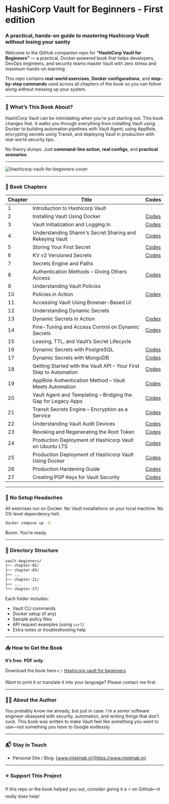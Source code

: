 # HashiCorp Vault for Beginners - First edition
###  A practical, hands-on guide to mastering Hashicorp Vault without losing your sanity 

Welcome to the GitHub companion repo for **“HashiCorp Vault for Beginners”** — a practical, Docker-powered book that helps developers, DevOps engineers, and security teams master Vault with zero stress and maximum hands-on learning.

This repo contains **real-world exercises**, **Docker configurations**, and **step-by-step commands** used across all chapters of the book so you can follow along without messing up your system.

---

### 🧠 What’s This Book About?

HashiCorp Vault can be intimidating when you're just starting out. This book changes that. It walks you through everything from installing Vault using Docker to building automation pipelines with Vault Agent, using AppRole, encrypting secrets using Transit, and deploying Vault in production with real-world security tips.

No theory dumps. Just **command-line action**, **real configs**, and **practical scenarios**.


---

![Hashicorp-vault-for-beginners-cover](https://www.intekhab.in/images/Hashicorp-vault-for-beginners-cover.jpg)

---

### 📂 Book Chapters

| Chapter | Title                                                              | Codes |
| ------- | ------------------------------------------------------------------ | ----- |
| 1       | Introduction to Hashicorp Vault                                    |  |
| 2       | Installing Vault Using Docker                                      | [Codes](https://github.com/intekhabrizvi/vault-beginner/tree/master/chapter-02) |
| 3       | Vault Initialization and Logging In                                | [Codes](https://github.com/intekhabrizvi/vault-beginner/tree/master/chapter-03) |
| 4       | Understanding Shamir’s Secret Sharing and Rekeying Vault           | [Codes](https://github.com/intekhabrizvi/vault-beginner/tree/master/chapter-04) |
| 5       | Storing Your First Secret                                          | [Codes](https://github.com/intekhabrizvi/vault-beginner/tree/master/chapter-05) |
| 6       | KV v2 Versioned Secrets                                            | [Codes](https://github.com/intekhabrizvi/vault-beginner/tree/master/chapter-06) |
| 7       | Secrets Engine and Paths                                           | |
| 8       | Authentication Methods – Giving Others Access                      | [Codes](https://github.com/intekhabrizvi/vault-beginner/tree/master/chapter-08) |
| 9       | Understanding Vault Policies                                       |  |
| 10      | Policies in Action                                                 | [Codes](https://github.com/intekhabrizvi/vault-beginner/tree/master/chapter-10) |
| 11      | Accessing Vault Using Browser-Based UI                             |  |
| 12      | Understanding Dynamic Secrets                                      |  |
| 13      | Dynamic Secrets in Action                                          | [Codes](https://github.com/intekhabrizvi/vault-beginner/tree/master/chapter-13) |
| 14      | Fine-Tuning and Access Control on Dynamic Secrets                  | [Codes](https://github.com/intekhabrizvi/vault-beginner/tree/master/chapter-14) |
| 15      | Leasing, TTL, and Vault’s Secret Lifecycle                         |  |
| 16      | Dynamic Secrets with PostgreSQL                                    | [Codes](https://github.com/intekhabrizvi/vault-beginner/tree/master/chapter-16) |
| 17      | Dynamic Secrets with MongoDB                                       | [Codes](https://github.com/intekhabrizvi/vault-beginner/tree/master/chapter-17) |
| 18      | Getting Started with the Vault API – Your First Step to Automation | [Codes](https://github.com/intekhabrizvi/vault-beginner/tree/master/chapter-18) |
| 19      | AppRole Authentication Method – Vault Meets Automation             | [Codes](https://github.com/intekhabrizvi/vault-beginner/tree/master/chapter-19) |
| 20      | Vault Agent and Templating – Bridging the Gap for Legacy Apps      | [Codes](https://github.com/intekhabrizvi/vault-beginner/tree/master/chapter-20) |
| 21      | Transit Secrets Engine – Encryption as a Service                   | [Codes](https://github.com/intekhabrizvi/vault-beginner/tree/master/chapter-21) |
| 22      | Understanding Vault Audit Devices                                  | [Codes](https://github.com/intekhabrizvi/vault-beginner/tree/master/chapter-22) |
| 23      | Revoking and Regenerating the Root Token                           | [Codes](https://github.com/intekhabrizvi/vault-beginner/tree/master/chapter-23) |
| 24      | Production Deployment of Hashicorp Vault on Ubuntu LTS             | [Codes](https://github.com/intekhabrizvi/vault-beginner/tree/master/chapter-24) |
| 25      | Production Deployment of Hashicorp Vault Using Docker              | [Codes](https://github.com/intekhabrizvi/vault-beginner/tree/master/chapter-25) |
| 26      | Production Hardening Guide                                         | [Codes](https://github.com/intekhabrizvi/vault-beginner/tree/master/chapter-26) |
| 27      | Creating PGP Keys for Vault Security                               | [Codes](https://github.com/intekhabrizvi/vault-beginner/tree/master/chapter-27) |

---

### 🐳 No Setup Headaches

All exercises run on Docker. No Vault installations on your local machine. No OS-level dependency hell.

```bash
docker compose up -d
```

Boom. You’re ready.

---

### 📂 Directory Structure

```bash
vault-beginners/
├── chapter-02/
├── chapter-03/
├── ...
├── chapter-21/
├── ...
└── chapter-27/
```

Each folder includes:

* Vault CLI commands
* Docker setup (if any)
* Sample policy files
* API request examples (using `curl`)
* Extra notes or troubleshooting help

---

### 📥 How to Get the Book

**It’s free. PDF only.**

Download the book here 👉 [Hashicorp vault for beginners](https://www.intekhab.in/hashicorp-vault-for-beginner-pdf-ebook.html)

Want to print it or translate it into your language? Please contact me first.

---

### 👨‍💻 About the Author

You probably know me already, but just in case: I'm a senior software engineer obsessed with security, automation, and writing things that don’t suck. This book was written to make Vault feel like something you *want* to use—not something you *have* to Google endlessly.

---

### 📬 Stay in Touch

* Personal Site / Blog: [www.intekhab.in](https://www.intekhab.in)

---

### ⭐️ Support This Project

If this repo or the book helped you out, consider giving it a ⭐️ on GitHub—it really does help!

